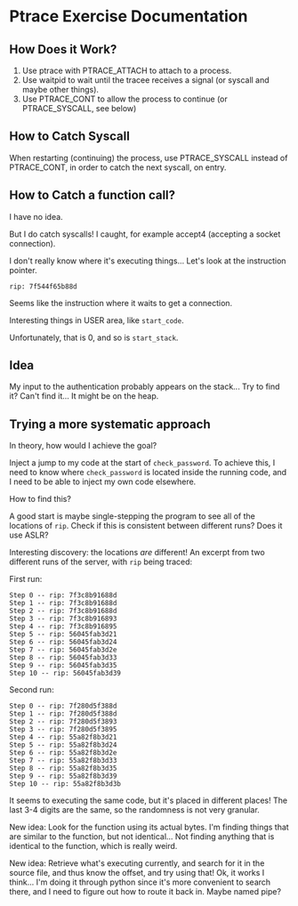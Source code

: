 # Ptrace Exercise Documentation

## How Does it Work?
1. Use ptrace with PTRACE_ATTACH to attach to a process.
2. Use waitpid to wait until the tracee receives a signal (or syscall and maybe other things).
3. Use PTRACE_CONT to allow the process to continue (or PTRACE_SYSCALL, see below)

## How to Catch Syscall
When restarting (continuing) the process, use PTRACE_SYSCALL instead of PTRACE_CONT, in order
to catch the next syscall, on entry.

## How to Catch a function call?
I have no idea.

But I do catch syscalls! I caught, for example accept4 (accepting a socket connection).

I don't really know where it's executing things... Let's look at the instruction pointer.

`rip: 7f544f65b88d`

Seems like the instruction where it waits to get a connection.

Interesting things in USER area, like `start_code`.

Unfortunately, that is 0, and so is `start_stack`.

## Idea
My input to the authentication probably appears on the stack... Try to find it?
Can't find it... It might be on the heap.

## Trying a more systematic approach

In theory, how would I achieve the goal?

Inject a jump to my code at the start of `check_password`.
To achieve this, I need to know where `check_password` is located
inside the running code, and I need to be able to inject my own code elsewhere.

How to find this?

A good start is maybe single-stepping the program to see all of the locations of `rip`.
Check if this is consistent between different runs? Does it use ASLR?

Interesting discovery: the locations _are_ different! An excerpt from two different runs
of the server, with `rip` being traced:

First run:
```
Step 0 -- rip: 7f3c8b91688d
Step 1 -- rip: 7f3c8b91688d
Step 2 -- rip: 7f3c8b91688d
Step 3 -- rip: 7f3c8b916893
Step 4 -- rip: 7f3c8b916895
Step 5 -- rip: 56045fab3d21
Step 6 -- rip: 56045fab3d24
Step 7 -- rip: 56045fab3d2e
Step 8 -- rip: 56045fab3d33
Step 9 -- rip: 56045fab3d35
Step 10 -- rip: 56045fab3d39
```

Second run:
```
Step 0 -- rip: 7f280d5f388d
Step 1 -- rip: 7f280d5f388d
Step 2 -- rip: 7f280d5f3893
Step 3 -- rip: 7f280d5f3895
Step 4 -- rip: 55a82f8b3d21
Step 5 -- rip: 55a82f8b3d24
Step 6 -- rip: 55a82f8b3d2e
Step 7 -- rip: 55a82f8b3d33
Step 8 -- rip: 55a82f8b3d35
Step 9 -- rip: 55a82f8b3d39
Step 10 -- rip: 55a82f8b3d3b
```

It seems to executing the same code, but it's placed in different places!
The last 3-4 digits are the same, so the randomness is not very granular.

New idea: Look for the function using its actual bytes.
I'm finding things that are similar to the function, but not identical...
Not finding anything that is identical to the function, which is really weird.

New idea: Retrieve what's executing currently, and search for it in the source file,
and thus know the offset, and try using that!
Ok, it works I think... I'm doing it through python since it's more convenient to search
there, and I need to figure out how to route it back in. Maybe named pipe?
